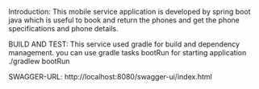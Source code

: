Introduction:
This mobile service application is developed by spring boot java which is
useful to book and return the phones and get the phone specifications and phone details.

BUILD AND TEST:
This service used gradle for build and dependency management.
you can use gradle tasks bootRun for starting application
./gradlew bootRun

SWAGGER-URL:
http://localhost:8080/swagger-ui/index.html
